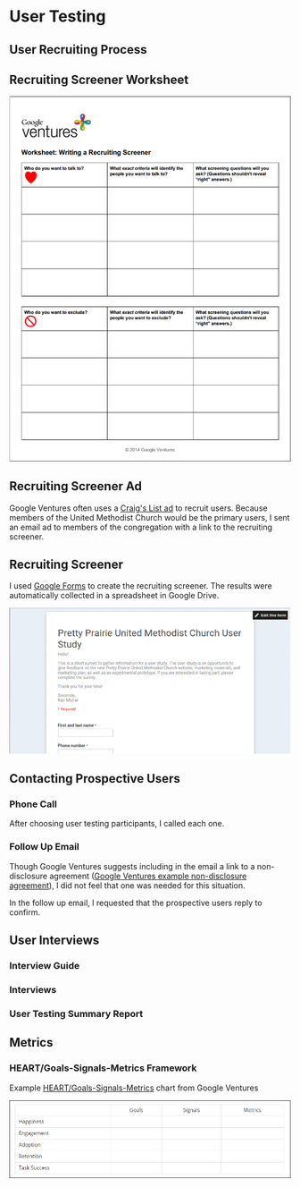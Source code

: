 # User Testing

## User Recruiting Process

## Recruiting Screener Worksheet

![](user-testing/recruiting-screener-worksheet.png)

## Recruiting Screener Ad
Google Ventures often uses a [Craig's List ad](http://www.gv.com/wp-content/uploads/2014/07/Google-Ventures-Research-Sprint-Sample-Craigslist-ad.png) to recruit users. Because members of the United Methodist Church would be the primary users, I sent an email ad to members of the congregation with a link to the recruiting screener. 

## Recruiting Screener
I used [Google Forms](https://support.google.com/docs/answer/87809?hl=en) to create the recruiting screener. The results were automatically collected in a spreadsheet in Google Drive. 

![](user-testing/recruiter-screener-live.png)

## Contacting Prospective Users

### Phone Call
After choosing user testing participants, I called each one. 

### Follow Up Email

Though Google Ventures suggests including in the email a link to a non-disclosure agreement ([Google Ventures example non-disclosure agreement](http://www.gv.com/wp-content/uploads/2014/07/Google-Ventures-Research-Sprint-Sample-NDA.pdf)), I did not feel that one was needed for this situation. 

In the follow up email, I requested that the prospective users reply to confirm. 

## User Interviews

### Interview Guide

### Interviews

### User Testing Summary Report

## Metrics

### HEART/Goals-Signals-Metrics Framework

Example [HEART/Goals-Signals-Metrics](https://www.gv.com/lib/how-to-choose-the-right-ux-metrics-for-your-product) chart from Google Ventures

![](design-sprint/heart-goals-signals-metrics.png)



